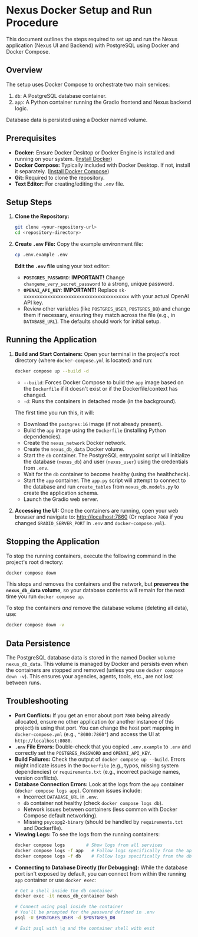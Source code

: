 # Nexus Docker Setup and Run Procedure

This document outlines the steps required to set up and run the Nexus application (Nexus UI and Backend) with PostgreSQL using Docker and Docker Compose.

## Overview

The setup uses Docker Compose to orchestrate two main services:
1.  `db`: A PostgreSQL database container.
2.  `app`: A Python container running the Gradio frontend and Nexus backend logic.

Database data is persisted using a Docker named volume.

## Prerequisites

*   **Docker:** Ensure Docker Desktop or Docker Engine is installed and running on your system. ([Install Docker](https://docs.docker.com/get-docker/))
*   **Docker Compose:** Typically included with Docker Desktop. If not, install it separately. ([Install Docker Compose](https://docs.docker.com/compose/install/))
*   **Git:** Required to clone the repository.
*   **Text Editor:** For creating/editing the `.env` file.

## Setup Steps

1.  **Clone the Repository:**
    ```bash
    git clone <your-repository-url>
    cd <repository-directory>
    ```

2.  **Create `.env` File:**
    Copy the example environment file:
    ```bash
    cp .env.example .env
    ```
    **Edit the `.env` file** using your text editor:
    *   **`POSTGRES_PASSWORD`**: **IMPORTANT!** Change `changeme_very_secret_password` to a strong, unique password.
    *   **`OPENAI_API_KEY`**: **IMPORTANT!** Replace `sk-xxxxxxxxxxxxxxxxxxxxxxxxxxxxxxxxxxxxxxxx` with your actual OpenAI API key.
    *   Review other variables (like `POSTGRES_USER`, `POSTGRES_DB`) and change them if necessary, ensuring they match across the file (e.g., in `DATABASE_URL`). The defaults should work for initial setup.

## Running the Application

1.  **Build and Start Containers:**
    Open your terminal in the project's root directory (where `docker-compose.yml` is located) and run:
    ```bash
    docker compose up --build -d
    ```
    *   `--build`: Forces Docker Compose to build the `app` image based on the `Dockerfile` if it doesn't exist or if the Dockerfile/context has changed.
    *   `-d`: Runs the containers in detached mode (in the background).

    The first time you run this, it will:
    *   Download the `postgres:16` image (if not already present).
    *   Build the `app` image using the `Dockerfile` (installing Python dependencies).
    *   Create the `nexus_network` Docker network.
    *   Create the `nexus_db_data` Docker volume.
    *   Start the `db` container. The PostgreSQL entrypoint script will initialize the database (`nexus_db`) and user (`nexus_user`) using the credentials from `.env`.
    *   Wait for the `db` container to become healthy (using the healthcheck).
    *   Start the `app` container. The `app.py` script will attempt to connect to the database and run `create_tables` from `nexus_db.models.py` to create the application schema.
    *   Launch the Gradio web server.

2.  **Accessing the UI:**
    Once the containers are running, open your web browser and navigate to:
    [http://localhost:7860](http://localhost:7860)
    (Or replace `7860` if you changed `GRADIO_SERVER_PORT` in `.env` and `docker-compose.yml`).

## Stopping the Application

To stop the running containers, execute the following command in the project's root directory:
```bash
docker compose down
```
This stops and removes the containers and the network, but **preserves the `nexus_db_data` volume**, so your database contents will remain for the next time you run `docker compose up`.

To stop the containers *and* remove the database volume (deleting all data), use:
```bash
docker compose down -v
```

## Data Persistence

The PostgreSQL database data is stored in the named Docker volume `nexus_db_data`. This volume is managed by Docker and persists even when the containers are stopped and removed (unless you use `docker compose down -v`). This ensures your agencies, agents, tools, etc., are not lost between runs.

## Troubleshooting

*   **Port Conflicts:** If you get an error about port `7860` being already allocated, ensure no other application (or another instance of this project) is using that port. You can change the host port mapping in `docker-compose.yml` (e.g., `"8080:7860"`) and access the UI at `http://localhost:8080`.
*   **`.env` File Errors:** Double-check that you copied `.env.example` to `.env` and correctly set the `POSTGRES_PASSWORD` and `OPENAI_API_KEY`.
*   **Build Failures:** Check the output of `docker compose up --build`. Errors might indicate issues in the `Dockerfile` (e.g., typos, missing system dependencies) or `requirements.txt` (e.g., incorrect package names, version conflicts).
*   **Database Connection Errors:** Look at the logs from the `app` container (`docker compose logs app`). Common issues include:
    *   Incorrect `DATABASE_URL` in `.env`.
    *   `db` container not healthy (check `docker compose logs db`).
    *   Network issues between containers (less common with Docker Compose default networking).
    *   Missing `psycopg2-binary` (should be handled by `requirements.txt` and Dockerfile).
*   **Viewing Logs:** To see the logs from the running containers:
    ```bash
    docker compose logs        # Show logs from all services
    docker compose logs -f app   # Follow logs specifically from the app service
    docker compose logs -f db    # Follow logs specifically from the db service
    ```
*   **Connecting to Database Directly (for Debugging):**
    While the database port isn't exposed by default, you can connect from within the running `app` container or use `docker exec`:
    ```bash
    # Get a shell inside the db container
    docker exec -it nexus_db_container bash

    # Connect using psql inside the container
    # You'll be prompted for the password defined in .env
    psql -U $POSTGRES_USER -d $POSTGRES_DB

    # Exit psql with \q and the container shell with exit
    ``` 